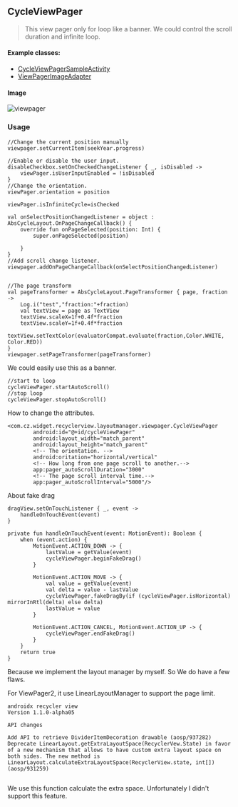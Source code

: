 ## CycleViewPager

> This view pager only for loop like a banner. We could control the scroll duration and infinite loop.

#### Example classes:

* [CycleViewPagerSampleActivity](https://raw.githubusercontent.com/momodae/RecyclerViewLibrary2/master/app/src/main/java/com/cz/widget/recyclerview/sample/layoutmanager/viewpager/CycleViewPagerSampleActivity.kt)
* [ViewPagerImageAdapter](https://raw.githubusercontent.com/momodae/RecyclerViewLibrary2/master/app/src/main/java/com/cz/widget/recyclerview/sample/layoutmanager/viewpager/adapter/ViewPagerImageAdapter.kt)

#### Image
![viewpager](https://github.com/momodae/LibraryResources/blob/master/RecyclerViewLibrary/image/layoutmanager/viewpager.gif?raw=true)

### Usage

```
//Change the current position manually
viewpager.setCurrentItem(seekYear.progress)

//Enable or disable the user input.
disableCheckbox.setOnCheckedChangeListener { _, isDisabled ->
    viewPager.isUserInputEnabled = !isDisabled
}
//Change the orientation.
viewPager.orientation = position

viewPager.isInfiniteCycle=isChecked

val onSelectPositionChangedListener = object : AbsCycleLayout.OnPageChangeCallback() {
    override fun onPageSelected(position: Int) {
        super.onPageSelected(position)

    }
}
//Add scroll change listener.
viewpager.addOnPageChangeCallback(onSelectPositionChangedListener)


//The page transform
val pageTransformer = AbsCycleLayout.PageTransformer { page, fraction ->
    Log.i("test","fraction:"+fraction)
    val textView = page as TextView
    textView.scaleX=1f+0.4f*fraction
    textView.scaleY=1f+0.4f*fraction
    textView.setTextColor(evaluatorCompat.evaluate(fraction,Color.WHITE, Color.RED))
}
viewpager.setPageTransformer(pageTransformer)
```

We could easily use this as a banner.

```
//start to loop
cycleViewPager.startAutoScroll()
//stop loop
cycleViewPager.stopAutoScroll()
```

How to change the attributes.

```
<com.cz.widget.recyclerview.layoutmanager.viewpager.CycleViewPager
        android:id="@+id/cycleViewPager"
        android:layout_width="match_parent"
        android:layout_height="match_parent"
        <!-- The orientation. -->
        android:oritation="horizontal/vertical"
        <!-- How long from one page scroll to another.-->
        app:pager_autoScrollDuration="3000"
        <!-- The page scroll interval time.-->
        app:pager_autoScrollInterval="5000"/>
```

About fake drag

```
dragView.setOnTouchListener { _, event ->
    handleOnTouchEvent(event)
}

private fun handleOnTouchEvent(event: MotionEvent): Boolean {
    when (event.action) {
        MotionEvent.ACTION_DOWN -> {
            lastValue = getValue(event)
            cycleViewPager.beginFakeDrag()
        }

        MotionEvent.ACTION_MOVE -> {
            val value = getValue(event)
            val delta = value - lastValue
            cycleViewPager.fakeDragBy(if (cycleViewPager.isHorizontal) mirrorInRtl(delta) else delta)
            lastValue = value
        }

        MotionEvent.ACTION_CANCEL, MotionEvent.ACTION_UP -> {
            cycleViewPager.endFakeDrag()
        }
    }
    return true
}
```

Because we implement the layout manager by myself. So We do have a few flaws.

For ViewPager2, it use LinearLayoutManager to support the page limit.


```
androidx recycler view
Version 1.1.0-alpha05

API changes

Add API to retrieve DividerItemDecoration drawable (aosp/937282)
Deprecate LinearLayout.getExtraLayoutSpace(RecyclerVew.State) in favor of a new mechanism that allows to have custom extra layout space on both sides. The new method is LinearLayout.calculateExtraLayoutSpace(RecyclerView.state, int[]) (aosp/931259)


```
We use this function calculate the extra space. Unfortunately I didn't support this feature.
